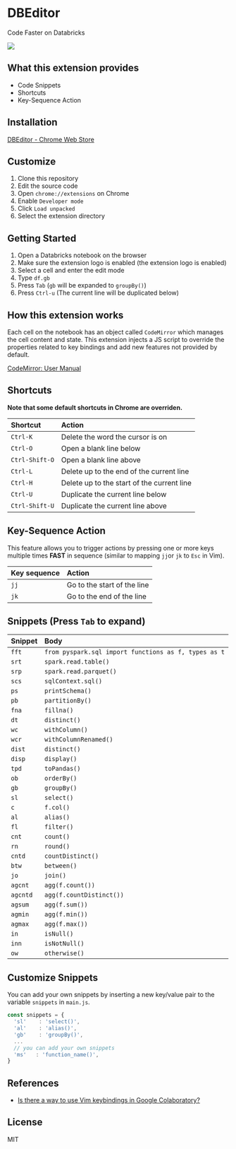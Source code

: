 # DBEditor

Code Faster on Databricks

<kbd>
  <img src="https://user-images.githubusercontent.com/17039389/53938304-21371780-40f3-11e9-949e-00c38dddf488.gif">
</kbd>

## What this extension provides

- Code Snippets
- Shortcuts
- Key-Sequence Action

## Installation

[DBEditor - Chrome Web Store](https://chrome.google.com/webstore/detail/dbeditor/nlnifkmijjmmoaindmhbcdfinkcmfafj)

## Customize

1. Clone this repository
1. Edit the source code
1. Open `chrome://extensions` on Chrome
1. Enable `Developer mode`
1. Click `Load unpacked`
1. Select the extension directory

## Getting Started

1. Open a Databricks notebook on the browser
1. Make sure the extension logo is enabled (the extension logo is enabled)
1. Select a cell and enter the edit mode
1. Type `df.gb`
1. Press `Tab` (`gb` will be expanded to `groupBy()`)
1. Press `Ctrl-u` (The current line will be duplicated below)

## How this extension works

Each cell on the notebook has an object called `CodeMirror` which manages the cell content and state. This extension injects a JS script to override the properties related to key bindings and add new features not provided by default.

[CodeMirror: User Manual](https://codemirror.net/doc/manual.html)

## Shortcuts

**Note that some default shortcuts in Chrome are overriden.**

| Shortcut       | Action                                     |
| :------------- | :----------------------------------------- |
| `Ctrl-K`       | Delete the word the cursor is on           |
| `Ctrl-O`       | Open a blank line below                    |
| `Ctrl-Shift-O` | Open a blank line above                    |
| `Ctrl-L`       | Delete up to the end of the current line   |
| `Ctrl-H`       | Delete up to the start of the current line |
| `Ctrl-U`       | Duplicate the current line below           |
| `Ctrl-Shift-U` | Duplicate the current line above           |

## Key-Sequence Action

This feature allows you to trigger actions by pressing one or more keys multiple times **FAST** in sequence (similar to mapping `jj`or `jk` to `Esc` in Vim).

| Key sequence | Action                      |
| :----------- | :-------------------------- |
| `jj`         | Go to the start of the line |
| `jk`         | Go to the end of the line   |

## Snippets (Press `Tab` to expand)

| Snippet  | Body                                                 |
| :------- | :--------------------------------------------------- |
| `fft`    | `from pyspark.sql import functions as f, types as t` |
| `srt`    | `spark.read.table()`                                 |
| `srp`    | `spark.read.parquet()`                               |
| `scs`    | `sqlContext.sql()`                                   |
| `ps`     | `printSchema()`                                      |
| `pb`     | `partitionBy()`                                      |
| `fna`    | `fillna()`                                           |
| `dt`     | `distinct()`                                         |
| `wc`     | `withColumn()`                                       |
| `wcr`    | `withColumnRenamed()`                                |
| `dist`   | `distinct()`                                         |
| `disp`   | `display()`                                          |
| `tpd`    | `toPandas()`                                         |
| `ob`     | `orderBy()`                                          |
| `gb`     | `groupBy()`                                          |
| `sl`     | `select()`                                           |
| `c`      | `f.col()`                                            |
| `al`     | `alias()`                                            |
| `fl`     | `filter()`                                           |
| `cnt`    | `count()`                                            |
| `rn`     | `round()`                                            |
| `cntd`   | `countDistinct()`                                    |
| `btw`    | `between()`                                          |
| `jo`     | `join()`                                             |
| `agcnt`  | `agg(f.count())`                                     |
| `agcntd` | `agg(f.countDistinct())`                             |
| `agsum`  | `agg(f.sum())`                                       |
| `agmin`  | `agg(f.min())`                                       |
| `agmax`  | `agg(f.max())`                                       |
| `in`     | `isNull()`                                           |
| `inn`    | `isNotNull()`                                        |
| `ow`     | `otherwise()`                                        |

## Customize Snippets

You can add your own snippets by inserting a new key/value pair to the variable `snippets` in `main.js`.

```js
const snippets = {
  'sl'    : 'select()',
  'al'    : 'alias()',
  'gb'    : 'groupBy()',
  ...
  // you can add your own snippets
  'ms'   : 'function_name()',
}
```

## References

- [Is there a way to use Vim keybindings in Google Colaboratory?](https://stackoverflow.com/questions/48674326/is-there-a-way-to-use-vim-keybindings-in-google-colaboratory)

## License

MIT
